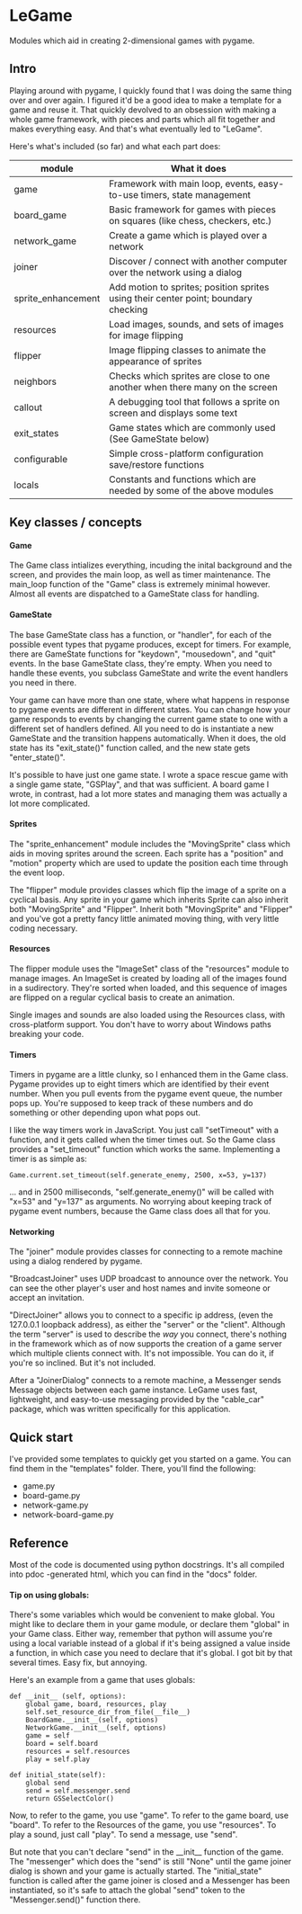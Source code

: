 # LeGame

Modules which aid in creating 2-dimensional games with pygame.

## Intro

Playing around with pygame, I quickly found that I was doing the same thing over and over again. I figured it'd be a good idea to make a template for a game and reuse it. That quickly devolved to an obsession with making a whole game framework, with pieces and parts which all fit together and makes everything easy. And that's what eventually led to "LeGame".

Here's what's included (so far) and what each part does:

| module             | What it does                                                                        |
|--------------------|-------------------------------------------------------------------------------------|
| game               | Framework with main loop, events, easy-to-use timers, state management              |
| board_game         | Basic framework for games with pieces on squares (like chess, checkers, etc.)       |
| network_game       | Create a game which is played over a network                                        |
| joiner             | Discover / connect with another computer over the network using a dialog            |
| sprite_enhancement | Add motion to sprites; position sprites using their center point; boundary checking |
| resources          | Load images, sounds, and sets of images for image flipping                          |
| flipper            | Image flipping classes to animate the appearance of sprites                         |
| neighbors          | Checks which sprites are close to one another when there many on the screen         |
| callout            | A debugging tool that follows a sprite on screen and displays some text             |
| exit_states        | Game states which are commonly used (See GameState below)                           |
| configurable       | Simple cross-platform configuration save/restore functions                          |
| locals             | Constants and functions which are needed by some of the above modules               |

## Key classes / concepts

#### Game

The Game class intializes everything, incuding the inital background and the screen, and provides the main loop, as well as timer maintenance. The main_loop function of the "Game" class is extremely minimal however. Almost all events are dispatched to a GameState class for handling.

#### GameState

The base GameState class has a function, or "handler", for each of the possible event types that pygame produces, except for timers. For example, there are GameState functions for "keydown", "mousedown", and "quit" events. In the base GameState class, they're empty. When you need to handle these events, you subclass GameState and write the event handlers you need in there.

Your game can have more than one state, where what happens in response to pygame events are different in different states. You can change how your game responds to events by changing the current game state to one with a different set of handlers defined. All you need to do is instantiate a new GameState and the transition happens automatically. When it does, the old state has its "exit_state()" function called, and the new state gets "enter_state()".

It's possible to have just one game state. I wrote a space rescue game with a single game state, "GSPlay", and that was sufficient. A board game I wrote, in contrast, had a lot more states and managing them was actually a lot more complicated.

#### Sprites

The "sprite_enhancement" module includes the "MovingSprite" class which aids in moving sprites around the screen. Each sprite has a "position" and "motion" property which are used to update the position each time through the event loop.

The "flipper" module provides classes which flip the image of a sprite on a cyclical basis. Any sprite in your game which inherits Sprite can also inherit both "MovingSprite" and "Flipper". Inherit both "MovingSprite" and "Flipper" and you've got a pretty fancy little animated moving thing, with very little coding necessary.

#### Resources

The flipper module uses the "ImageSet" class of the "resources" module to manage images. An ImageSet is created by loading all of the images found in a sudirectory. They're sorted when loaded, and this sequence of images are flipped on a regular cyclical basis to create an animation.

Single images and sounds are also loaded using the Resources class, with cross-platform support. You don't have to worry about Windows paths breaking your code.

#### Timers

Timers in pygame are a little clunky, so I enhanced them in the Game class. Pygame provides up to eight timers which are identified by their event number. When you pull events from the pygame event queue, the number pops up. You're supposed to keep track of these numbers and do something or other depending upon what pops out.

I like the way timers work in JavaScript. You just call "setTimeout" with a function, and it gets called when the timer times out. So the Game class provides a "set_timeout" function which works the same. Implementing a timer is as simple as:

	Game.current.set_timeout(self.generate_enemy, 2500, x=53, y=137)

... and in 2500 milliseconds, "self.generate_enemy()" will be called with "x=53" and "y=137" as arguments. No worrying about keeping track of pygame event numbers, because the Game class does all that for you.

#### Networking

The "joiner" module provides classes for connecting to a remote machine using a dialog rendered by pygame.

"BroadcastJoiner" uses UDP broadcast to announce over the network. You can see the other player's user and host names and invite someone or accept an invitation.

"DirectJoiner" allows you to connect to a specific ip address, (even the 127.0.0.1 loopback address), as either the "server" or the "client". Although the term "server" is used to describe the *way* you connect, there's nothing in the framework which as of now supports the creation of a game server which multiple clients connect with. It's not impossible. You can do it, if you're so inclined. But it's not included.

After a "JoinerDialog" connects to a remote machine, a Messenger sends Message objects between each game instance. LeGame uses fast, lightweight, and easy-to-use messaging provided by the "cable_car" package, which was written specifically for this application.

## Quick start

I've provided some templates to quickly get you started on a game. You can find them in the "templates" folder. There, you'll find the following:

* game.py
* board-game.py
* network-game.py
* network-board-game.py

## Reference

Most of the code is documented using python docstrings. It's all compiled into pdoc -generated html, which you can find in the "docs" folder.


#### Tip on using globals:

There's some variables which would be convenient to make global. You might like to declare them in your game module, or declare them "global" in your Game class. Either way, remember that python will assume you're using a local variable instead of a global if it's being assigned a value inside a function, in which case you need to declare that it's global. I got bit by that several times. Easy fix, but annoying.

Here's an example from a game that uses globals:

	def __init__ (self, options):
		global game, board, resources, play
		self.set_resource_dir_from_file(__file__)
		BoardGame.__init__(self, options)
		NetworkGame.__init__(self, options)
		game = self
		board = self.board
		resources = self.resources
		play = self.play

	def initial_state(self):
		global send
		send = self.messenger.send
		return GSSelectColor()


Now, to refer to the game, you use "game". To refer to the game board, use "board". To refer to the Resources of the game, you use "resources". To play a sound, just call "play". To send a message, use "send".

But note that you can't declare "send" in the \_\_init\_\_ function of the game. The "messenger" which does the "send" is still "None" until the game joiner dialog is shown and your game is actually started.  The "initial_state" function is called after the game joiner is closed and a Messenger has been instantiated, so it's safe to attach the global "send" token to the "Messenger.send()" function there.











